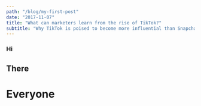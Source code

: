 ```yaml
---
path: "/blog/my-first-post"
date: "2017-11-07"
title: "What can marketers learn from the rise of TikTok?"
subtitle: "Why TikTok is poised to become more influential than Snapchat"
---
```


### Hi

## There

# Everyone
